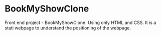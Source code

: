 # BookMyShowClone
Front end project - BookMyShowClone. Using only HTML and CSS. It is a stati webpage to understand the positioning of the webpage.
